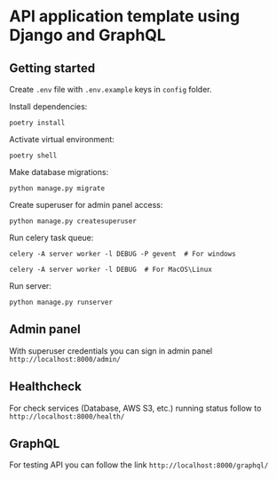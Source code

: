 # API application template using Django and GraphQL

## Getting started

Create `.env` file with `.env.example` keys in `config` folder.

Install dependencies:
```shell
poetry install
```

Activate virtual environment:
```shell
poetry shell
```

Make database migrations:
```shell
python manage.py migrate
```

Create superuser for admin panel access:
```shell
python manage.py createsuperuser
```

Run celery task queue:
```shell
celery -A server worker -l DEBUG -P gevent  # For windows

celery -A server worker -l DEBUG  # For MacOS\Linux
```


Run server:
```shell
python manage.py runserver
```

## Admin panel
With superuser credentials you can sign in admin panel `http://localhost:8000/admin/`

## Healthcheck
For check services (Database, AWS S3, etc.) running status 
follow to `http://localhost:8000/health/`

## GraphQL

For testing API you can follow the link `http://localhost:8000/graphql/`


